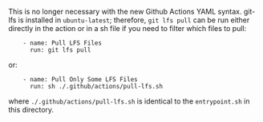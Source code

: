 This is no longer necessary with the new Github Actions YAML syntax. git-lfs is
installed in `ubuntu-latest`; therefore, `git lfs pull` can be run either
directly in the action or in a sh file if you need to filter which files to
pull:

```
    - name: Pull LFS Files
      run: git lfs pull
```

or:
```
    - name: Pull Only Some LFS Files
      run: sh ./.github/actions/pull-lfs.sh
```

where `./.github/actions/pull-lfs.sh` is identical to the `entrypoint.sh` in
this directory.
